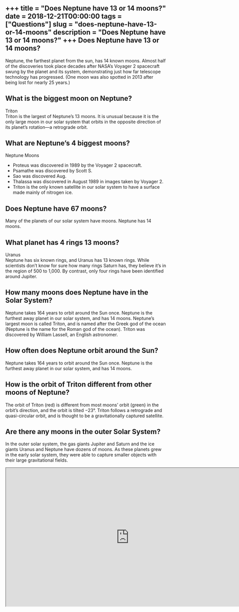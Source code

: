 +++
title = "Does Neptune have 13 or 14 moons?"
date = 2018-12-21T00:00:00
tags = ["Questions"]
slug = "does-neptune-have-13-or-14-moons"
description = "Does Neptune have 13 or 14 moons?"
+++
Does Neptune have 13 or 14 moons?
---------------------------------

Neptune, the farthest planet from the sun, has 14 known moons. Almost half of the discoveries took place decades after NASA’s Voyager 2 spacecraft swung by the planet and its system, demonstrating just how far telescope technology has progressed. (One moon was also spotted in 2013 after being lost for nearly 25 years.)

What is the biggest moon on Neptune?
------------------------------------

Triton  
Triton is the largest of Neptune’s 13 moons. It is unusual because it is the only large moon in our solar system that orbits in the opposite direction of its planet’s rotation―a retrograde orbit.

What are Neptune’s 4 biggest moons?
-----------------------------------

Neptune Moons

- Proteus was discovered in 1989 by the Voyager 2 spacecraft.
- Psamathe was discovered by Scott S.
- Sao was discovered Aug.
- Thalassa was discovered in August 1989 in images taken by Voyager 2.
- Triton is the only known satellite in our solar system to have a surface made mainly of nitrogen ice.

Does Neptune have 67 moons?
---------------------------

Many of the planets of our solar system have moons. Neptune has 14 moons.

What planet has 4 rings 13 moons?
---------------------------------

Uranus  
Neptune has six known rings, and Uranus has 13 known rings. While scientists don’t know for sure how many rings Saturn has, they believe it’s in the region of 500 to 1,000. By contrast, only four rings have been identified around Jupiter.

How many moons does Neptune have in the Solar System?
-----------------------------------------------------

Neptune takes 164 years to orbit around the Sun once. Neptune is the furthest away planet in our solar system, and has 14 moons. Neptune’s largest moon is called Triton, and is named after the Greek god of the ocean (Neptune is the name for the Roman god of the ocean). Triton was discovered by William Lassell, an English astronomer.

How often does Neptune orbit around the Sun?
--------------------------------------------

Neptune takes 164 years to orbit around the Sun once. Neptune is the furthest away planet in our solar system, and has 14 moons.

How is the orbit of Triton different from other moons of Neptune?
-----------------------------------------------------------------

The orbit of Triton (red) is different from most moons’ orbit (green) in the orbit’s direction, and the orbit is tilted −23°. Triton follows a retrograde and quasi-circular orbit, and is thought to be a gravitationally captured satellite.

Are there any moons in the outer Solar System?
----------------------------------------------

In the outer solar system, the gas giants Jupiter and Saturn and the ice giants Uranus and Neptune have dozens of moons. As these planets grew in the early solar system, they were able to capture smaller objects with their large gravitational fields.

<iframe allow="accelerometer; autoplay; clipboard-write; encrypted-media; gyroscope; picture-in-picture" allowfullscreen="" class="__youtube_prefs__  epyt-is-override  no-lazyload" data-no-lazy="1" data-origheight="433" data-origwidth="770" data-skipgform_ajax_framebjll="" height="433" id="_ytid_86602" loading="lazy" src="https://www.youtube.com/embed/-jyXNsgh584?enablejsapi=1&autoplay=0&cc_load_policy=0&cc_lang_pref=&iv_load_policy=1&loop=0&modestbranding=0&rel=1&fs=1&playsinline=0&autohide=2&theme=dark&color=red&controls=1&" title="YouTube player" width="770"></iframe>
